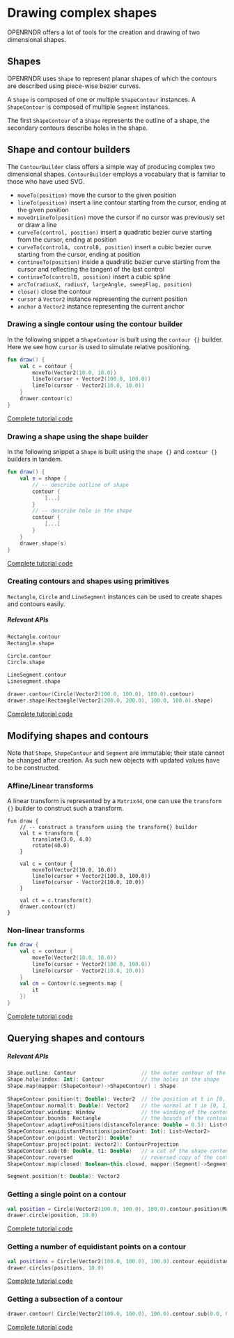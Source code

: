 # Drawing complex shapes #

OPENRNDR offers a lot of tools for the creation and drawing of two dimensional shapes.

## Shapes

OPENRNDR uses `Shape` to represent planar shapes of which the contours are described using piece-wise bezier curves.

A `Shape` is composed of one or multiple `ShapeContour` instances. A `ShapeContour` is composed of multiple `Segment` instances.

The first `ShapeContour` of a  `Shape` represents the outline of a shape, the secondary contours describe holes in the shape.

## Shape and contour builders ##

The `ContourBuilder` class offers a simple way of producing complex two dimensional shapes. `ContourBuilder` employs a vocabulary that is familiar to those who have used SVG.

* `moveTo(position)` move the cursor to the given position
* `lineTo(position)` insert a line contour starting from the cursor, ending at the given position
* `moveOrLineTo(position)` move the cursor if no cursor was previously set or draw a line
* `curveTo(control, position)` insert a quadratic bezier curve starting from the cursor, ending at position
* `curveTo(controlA, controlB, position)` insert a cubic bezier curve starting from the cursor, ending at position
* `continueTo(position)` inside a quadratic bezier curve starting from the cursor and reflecting the tangent of the last control
* `continueTo(controlB, position)` insert a cubic spline
* `arcTo(radiusX, radiusY, largeAngle, sweepFlag, position)`
* `close()` close the contour
* `cursor` a `Vector2` instance representing the current position
* `anchor` a `Vector2` instance representing the current anchor

### Drawing a single contour using the contour builder

In the following snippet a `ShapeContour` is built using the `contour {}` builder. Here we see how `cursor` is used to simulate relative positioning.

```kotlin
fun draw() {
    val c = contour {
        moveTo(Vector2(10.0, 10.0))
        lineTo(cursor + Vector2(100.0, 100.0))
        lineTo(cursor - Vector2(10.0, 10.0))
    }
    drawer.contour(c)
}
```
[Complete tutorial code](https://github.com/openrndr/openrndr-tutorials/blob/master/complex-shapes-001/src/main/kotlin/Example.kt)

### Drawing a shape using the shape builder

In the following snippet a `Shape` is built using the `shape {}` and `contour {}` builders in tandem.

```kotlin
fun draw() {
    val s = shape {
        // -- describe outline of shape
        contour {
            [...]
        }
        // -- describe hole in the shape
        contour {
            [...]
        }
    }
    drawer.shape(s)
}
```
[Complete tutorial code](https://github.com/openrndr/openrndr-tutorials/blob/master/complex-shapes-002/src/main/kotlin/Example.kt)

### Creating contours and shapes using primitives

`Rectangle`, `Circle` and `LineSegment` instances can be used to create shapes and contours easily.

##### Relevant APIs
```kotlin
Rectangle.contour
Rectangle.shape

Circle.contour
Circle.shape

LineSegment.contour
Linesegment.shape
```

```kotlin
drawer.contour(Circle(Vector2(100.0, 100.0), 100.0).contour)
drawer.shape(Rectangle(Vector2(200.0, 200.0), 100.0, 100.0).shape)
```
[Complete tutorial code](https://github.com/openrndr/openrndr-tutorials/blob/master/complex-shapes-003/src/main/kotlin/Example.kt)

## Modifying shapes and contours

Note that `Shape`, `ShapeContour` and `Segment` are immutable; their state cannot be changed after creation. As such new objects with updated values have to be constructed.

### Affine/Linear transforms

A linear transform is represented by a `Matrix44`, one can use the `transform {}` builder to construct such a transform.

```
fun draw {
    // -- construct a transform using the transform{} builder
    val t = transform {
        translate(3.0, 4.0)
        rotate(40.0)
    }

    val c = contour {
        moveTo(Vector2(10.0, 10.0))
        lineTo(cursor + Vector2(100.0, 100.0))
        lineTo(cursor - Vector2(10.0, 10.0))
    }

    val ct = c.transform(t)
    drawer.contour(ct)
}
```

### Non-linear transforms

```kotlin
fun draw {
    val c = contour {
        moveTo(Vector2(10.0, 10.0))
        lineTo(cursor + Vector2(100.0, 100.0))
        lineTo(cursor - Vector2(10.0, 10.0))
    }
    val cm = Contour(c.segments.map {
        it
    })
}
```
[Complete tutorial code](https://github.com/openrndr/openrndr-tutorials/blob/master/complex-shapes-004/src/main/kotlin/Example.kt)

## Querying shapes and contours

##### Relevant APIs
```kotlin
Shape.outline: Contour                     // the outer contour of the shape
Shape.hole(index: Int): Contour            // the holes in the shape
Shape.map(mapper:(ShapeContour)->ShapeContour) : Shape 
 
ShapeContour.position(t: Double): Vector2  // the position at t in [0, 1]
ShapeContour.normal(t: Double): Vector2    // the normal at t in [0, 1]
ShapeContour.winding: Window               // the winding of the contour
ShapeContour.bounds: Rectangle             // the bounds of the contour
ShapeContour.adaptivePositions(distanceTolerance: Double = 0.5): List<Vector2> 
ShapeContour.equidistantPositions(pointCount: Int): List<Vector2> 
ShapeContour.on(point: Vector2): Double?
ShapeContour.project(point: Vector2): ContourProjection 
ShapeContour.sub(t0: Double, t1: Double)   // a cut of the shape contour starting at t0 ending at t1
ShapeContour.reversed                      // reversed copy of the contour
ShapeContour.map(closed: Boolean=this.closed, mapper:(Segment)->Segment):ShapeContour 

Segment.position(t: Double): Vector2
```
### Getting a single point on a contour

```kotlin
val position = Circle(Vector2(100.0, 100.0), 100.0).contour.position(Math.cos(seconds) * 0.5 + 0.5)
drawer.circle(position, 10.0)
```
[Complete tutorial code](https://github.com/openrndr/openrndr-tutorials/blob/master/complex-shapes-005/src/main/kotlin/Example.kt)

### Getting a number of equidistant points on a contour

```kotlin
val positions = Circle(Vector2(100.0, 100.0), 100.0).contour.equidistantPositions(40)
drawer.circles(positions, 10.0)
```
[Complete tutorial code](https://github.com/openrndr/openrndr-tutorials/blob/master/complex-shapes-005/src/main/kotlin/Example.kt)

### Getting a subsection of a contour

```kotlin
drawer.contour( Circle(Vector2(100.0, 100.0), 100.0).contour.sub(0.0, 0.5)
```
[Complete tutorial code](https://github.com/openrndr/openrndr-tutorials/blob/master/complex-shapes-004/src/main/kotlin/Example.kt)
